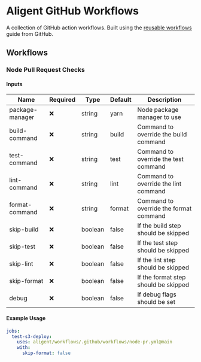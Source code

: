 # Aligent GitHub Workflows

A collection of GitHub action workflows. Built using the [reusable workflows](https://docs.github.com/en/actions/sharing-automations/reusing-workflows) guide from GitHub.

## Workflows

### Node Pull Request Checks

#### **Inputs**
| Name          | Required | Type    | Default            | Description                        |
|---------------|----------|---------|--------------------|------------------------------------|
| package-manager | ❌      | string  | yarn               | Node package manager to use       |
| build-command   | ❌      | string  | build              | Command to override the build command |
| test-command    | ❌      | string  | test               | Command to override the test command |
| lint-command    | ❌      | string  | lint               | Command to override the lint command |
| format-command  | ❌      | string  | format             | Command to override the format command |
| skip-build      | ❌      | boolean | false              | If the build step should be skipped |
| skip-test       | ❌      | boolean | false              | If the test step should be skipped |
| skip-lint       | ❌      | boolean | false              | If the lint step should be skipped |
| skip-format     | ❌      | boolean | false              | If the format step should be skipped |
| debug           | ❌      | boolean | false              | If debug flags should be set |

#### Example Usage

```yaml
jobs:
  test-s3-deploy:
    uses: aligent/workflows/.github/workflows/node-pr.yml@main
    with:
      skip-format: false
```
